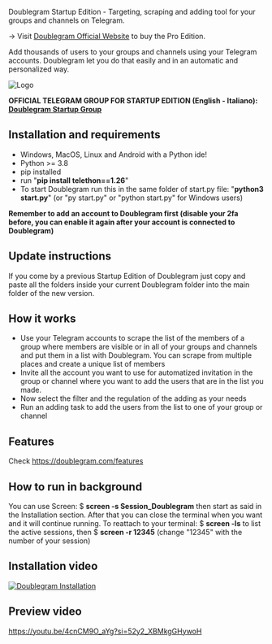 
Doublegram Startup Edition - Targeting, scraping and adding tool for your groups and channels on Telegram.

-> Visit  [Doublegram Official Website](https://doublegram.com) to buy the Pro Edition.


Add thousands of users to your groups and channels using your Telegram accounts. Doublegram let you do that easily and in an automatic and personalized way. 



![Logo](https://doublegram.com/img/dbl-github.png)

**OFFICIAL TELEGRAM GROUP FOR STARTUP EDITION (English - Italiano): [Doublegram Startup Group](https://t.me/+EHhii69w3YkyMjFk)**


## Installation and requirements
- Windows, MacOS, Linux and Android with a Python ide!
- Python >= 3.8
- pip installed
- run "**pip install telethon==1.26**"
- To start Doublegram run this in the same folder of start.py file: "**python3 start.py**" (or "py start.py" or "python start.py" for Windows users)

**Remember to add an account to Doublegram first (disable your 2fa before, you can enable it again after your account is connected to Doublegram)**

## Update instructions
If you come by a previous Startup Edition of Doublegram just copy and paste all the folders inside your current Doublegram folder into the main folder of the new version.

## How it works
- Use your Telegram accounts to scrape the list of the members of a group where members are visible or in all of your groups and channels and put them in a list with Doublegram. You can scrape from multiple places and create a unique list of members
- Invite all the account you want to use for automatized invitation in the group or channel where you want to add the users that are in the list you made.
- Now select the filter and the regulation of the adding as your needs
- Run an adding task to add the users from the list to one of your group or channel

## Features

Check https://doublegram.com/features

## How to run in background
You can use Screen: 
$ **screen -s Session_Doublegram**
then start as said in the Installation section.
After that you can close the terminal when you want and it will continue running.
To reattach to your terminal: $ **screen -ls** to list the active sessions, then $ **screen -r 12345** (change "12345" with the number of your session)


## Installation video
[![Doublegram Installation](https://img.youtube.com/vi/IyE0le_DJTg/0.jpg)](https://www.youtube.com/watch?v=IyE0le_DJTg)

## Preview video
https://youtu.be/4cnCM9O_aYg?si=52y2_XBMkgGHywoH

